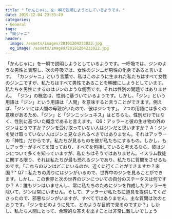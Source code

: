 ```yaml
---
title: "「かんじゃに」を一瞬で説明しようとしているようです。"
date: 2019-12-04 23:33:49
categories:
- General
tags:
- "関ジャニ"
header:
  image: /assets/images/20191204233022.jpg
  og_image: /assets/images/20191204233022.jpg
---
```


「かんじゃに」を一瞬で説明しようとしているようです。一呼吸では、ジンのような男性と表現し、次の呼吸では、女性のジンニが男性の化身であると言います。 「カンジャニ」という言葉で、私はこのように生まれた私たちはすべて女性のジンニですが、私たちはすべて男性であることを明確にしようとしています。私たちを男性にするのはジンのような側面です。それは性別の問題ではありません。 「ジン」の概念は、性別に基づいているようです。しかし、「ジン」という用語は「ジン」という用語は「人間」を意味すると言うことができます。例えば、「ジンナには人間の母親がいたので、彼はジンです」。 2つの用語には多くの意味があるため、「ジン」と「ジンニッシュネス」はどちらも、性別だけではなく、性別に基づいた概念であると言えます。 Q6：アッラーと彼の生き物の外のジンはどうですか？ジンを受け取っていない人はジンだと思いますか？ A：ジンを受け取っていない人はジンと見なされるべきではありません。それはアッラーの「神性」だからです。私たちが見るものを彼が私たちにするもの。しかし、もしアッラーがすべてを知っており、すべてを包括していると考えるなら、彼はジンについて多くを知っていますが、私たちはそうではありません。イスラム教徒に関する限り、それは私たちが最も恐れるジンであり、私たちに質問をさせるものです。「これらのジンはどこにいるのか、近くに行くことができますか？米国？&quot; Q7：私たちの周りにはジンがいるので、世界中のジンを見ることができます。しかし、この世界と次の世界のジンについての自分のステータスは何ですか？ A：誰もジンはいませんし、常に私たちのためにジンを作成したアッラーを除いて、ジンは常にいません。そして、アッラーが私たちに道具を提供してくださったので、邪悪なジンがいますが、すべてではありません。主な質問は次のとおりです。「ジンをどのように見て、どのような目的で見るのですか？」しかし、私たち人間にとって、合理的な答えを出すことは非常に難しいでしょう
